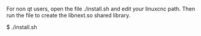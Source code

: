 For non qt users, open the file ./install.sh and edit your linuxcnc path.
Then run the file to create the libnext.so shared library.

$ ./install.sh
